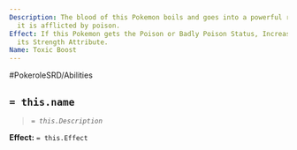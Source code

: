 ```yaml
---
Description: The blood of this Pokemon boils and goes into a powerful rampage whenever
  it is afflicted by poison.
Effect: If this Pokemon gets the Poison or Badly Poison Status, Increase 2 Point to
  its Strength Attribute.
Name: Toxic Boost
---
```


#PokeroleSRD/Abilities

## `= this.name`

> *`= this.Description`*

**Effect:** `= this.Effect`
